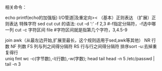相关命令：

echo 
printf(echo的加强版)
I/O管道|及重定向><
（基本）正则表达
（扩展）正则表达
特殊字符
sed
cut
    cut 的语法: cut -d ‘:’ -f 2,3  #-f指定分隔符，-f选中哪一列
                     cut -c 字符区间 file   #字符区间就是指第几个字符，3,4.5-9
                     
join
awk（从最左边开始,扩展至最长，这个规则适用于sed,awk等其他）
    NR 行数
    NF 列数
    FS 列与列之间得分隔符
    RS 行与行之间得分隔符
排序sort
    -u:去掉重复得行   
uniq
fmt
wc
    -c(字节数),-l(行数),-w(字数);
head
tail
    head -n 5 /etc/passwd | tail -n 3
    
